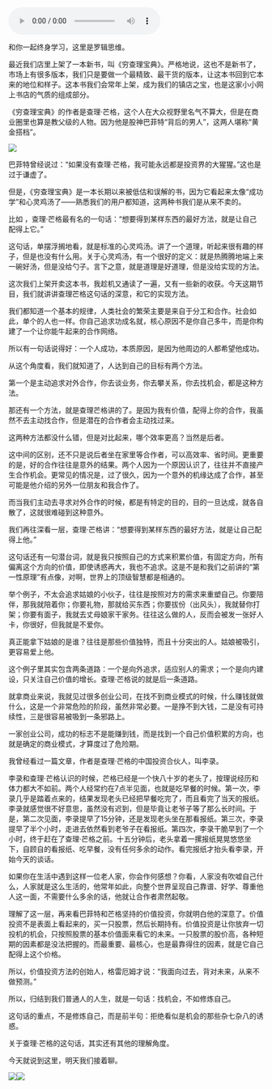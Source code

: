 <audio src="http://igetoss.cdn.igetget.com/mp3/201703/28/201703282307422546905676.mp3" controls="controls">您的浏览器不支持 audio 标签。</audio><p>和你一起终身学习，这里是罗辑思维。</p><p>最近我们店里上架了一本新书，叫《穷查理宝典》。严格地说，这也不是新书了，市场上有很多版本，我们只是要做一个最精致、最干货的版本，让这本书回到它本来的地位和样子。这本书我们会常年上架，成为我们的镇店之宝，也是这家小小网上书店的气质的组成部分。</p><p>《穷查理宝典》的作者是查理·芒格，这个人在大众视野里名气不算大，但是在商业圈里也算是教父级的人物。因为他是股神巴菲特“背后的男人”，这两人堪称“黄金搭档”。</p><img src="https://piccdn.igetget.com/img/201703/28/201703282216060075808936.jpg" /><p>巴菲特曾经说过：“如果没有查理·芒格，我可能永远都是投资界的大猩猩。”这也是过于谦虚了。</p><p>但是，《穷查理宝典》是一本长期以来被低估和误解的书，因为它看起来太像“成功学”和心灵鸡汤了——熟悉我们的用户都知道，这两种书我们是从来不卖的。</p><p>比如 ，查理·芒格最有名的一句话：“想要得到某样东西的最好方法，就是让自己配得上它。”</p><p>这句话，单摆浮搁地看，就是标准的心灵鸡汤。讲了一个道理，听起来很有趣的样子，但是也没有什么用。关于心灵鸡汤，有一个很好的定义：就是热腾腾地端上来一碗好汤，但是没给勺子。言下之意，就是道理是好道理，但是没给实现的方法。</p><p>这次我们上架开卖这本书，我趁机又通读了一遍，又有一些新的收获。今天这期节目，我们就讲讲查理芒格这句话的深意，和它的实现方法。</p><p>我们都知道一个基本的规律，人类社会的繁荣主要是来自于分工和合作。社会如此，单个的人也一样。你自己追求功成名就，核心原因不是你自己多牛，而是你构建了一个让你能牛起来的合作网络。</p><p>所以有一句话说得好：一个人成功，本质原因，是因为他周边的人都希望他成功。</p><p>从这个角度看，我们就知道了，人达到自己的目标有两个方法。</p><p>第一个是主动追求对外合作，你去谈业务，你去攀关系，你去找机会，都是这种方法。</p><p>那还有一个方法，就是查理芒格讲的了。是因为我有价值，配得上你的合作，我虽然不去主动找合作，但是潜在的合作者会主动找过来。</p><p>这两种方法都没什么错，但是对比起来，哪个效率更高？当然是后者。</p><p>这中间的区别，还不只是说后者坐在家里等合作者，可以高效率、省时间。更重要的是，好的合作往往是意外的结果。两个人因为一个原因认识了，往往并不直接产生合作机会。更常见的情况是，过了很久，因为一个意外的机缘达成了合作，甚至可能是他介绍的另外一位朋友和我合作了。</p><p>而当我们主动去寻求对外合作的时候，都是有特定的目的，目的一旦达成，就各自散了，这就很难碰到这种意外。</p><p>我们再往深看一层，查理·芒格讲：“想要得到某样东西的最好方法，就是让自己配得上他。”</p><p>这句话还有一句潜台词，就是我只按照自己的方式来积累价值，有固定方向，所有偏离这个方向的价值，即使诱惑再大，我也不追求。这是不是和我们之前讲的“第一性原理”有点像，对啊，世界上的顶级智慧都是相通的。</p><p>举个例子，不太会追求姑娘的小伙子，往往是按照对方的需求来重塑自己。你要陪伴，那我就陪着你；你要礼物，那就给买东西；你要拔份（出风头），我就替你打架；你要有面子，我就去丈母娘家干家务。往往这么做的人，反而会被发一张好人卡，你很好，但我就是不爱你。</p><p>真正能拿下姑娘的是谁？往往是那些价值独特，而且十分突出的人。姑娘被吸引，更容易爱上他。</p><p>这个例子里其实包含两条道路：一个是向外追求，适应别人的需求；一个是向内建设，只关注自己价值的增长。查理·芒格说的就是后一条道路。</p><p>就拿商业来说，我就见过很多创业公司，在找不到商业模式的时候，什么赚钱就做什么，这是一个非常危险的阶段，虽然非常必要。一是挣不到大钱，二是没有可持续性，三是很容易被吸到一条邪路上。</p><p>一家创业公司，成功的标志不是能赚到钱，而是找到一个自己价值积累的方向，也就是确定的商业模式，才算度过了危险期。</p><p>我曾经看过一篇文章，作者是查理·芒格的中国投资合伙人，叫李录。</p><p>李录和查理·芒格认识的时候，芒格已经是一个快八十岁的老头了，按理说经历和体力都大不如前。两个人经常约在7点半见面，也就是吃早餐的时候。第一次，李录几乎是踏着点来的，结果发现老头已经把早餐吃完了，而且看完了当天的报纸。李录就感觉很不好意思，虽然没有迟到，但是毕竟让老爷子等了那么长时间。于是，第二次见面，李录提早了15分钟，还是发现老头坐在那看报纸。第三次，李录提早了半个小时，走进去依然看到老爷子在看报纸。第四次，李录干脆早到了一个小时，终于赶在了查理·芒格之前。十五分钟后，老头拿着一摞报纸晃晃悠悠坐下，自顾自的看报纸、吃早餐，没有任何多余的动作。看完报纸才抬头看李录，开始今天的谈话。</p><p>如果你在生活中遇到这样一位老人家，你会作何感想？你看，人家没有吹嘘自己什么，人家就是这么生活的，他常年如此，向整个世界呈现自己靠谱、好学、尊重他人这一面，不需要什么多余的话，他就让合作者肃然起敬。</p><p>理解了这一层，再来看巴菲特和芒格坚持的价值投资，你就明白他的深意了。价值投资不是表面上看起来的，买一只股票，然后长期持有。价值投资是让你放弃一切投机的机会，只按照股票的基本价值面来看它的未来。一只股票的股价高，各种短期的因素都是没法把握的。而最重要、最核心，也是最靠得住的因素，就是它自己配得上这个价格。</p><p>所以，价值投资方法的创始人，格雷厄姆才说：“我面向过去，背对未来，从来不做预测。”</p><p>所以，归结到我们普通人的人生，就是一句话：找机会，不如修炼自己。</p><p>这句话的重点，不是修炼自己，而是前半句：拒绝看似是机会的那些杂七杂八的诱惑。</p><p>关于查理·芒格的这句话，其实还有其他的理解角度。</p><p>今天就说到这里，明天我们接着聊。</p><img src="https://piccdn.igetget.com/img/201707/17/201707172217545029557845.jpg" /><img src="https://piccdn.igetget.com/img/201703/28/201703282015531312277007.jpg" />